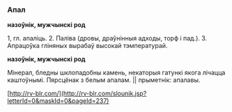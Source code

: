 ### Апал
**назоўнік, мужчынскі род**

1, гл. апаліць. 2. Паліва (дровы, драўнінныя адходы, торф і пад.). 3. Апрацоўка гліняных вырабаў высокай тэмпературай.

**назоўнік, мужчынскі род**

Мінерал, бледны шклопадобны камень, некаторыя гатункі якога лічацца каштоўнымі. Пярсцёнак з белым апалам. || прыметнік: апалавы.

<a rel="author">[http://rv-blr.com/](http://rv-blr.com/slounik.jsp?letterId=0&maskId=0&pageId=237)</a>
